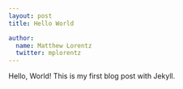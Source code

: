 ```yaml
---
layout: post
title: Hello World

author:
  name: Matthew Lorentz
  twitter: mplorentz
---
```

Hello, World!
This is my first blog post with Jekyll.
